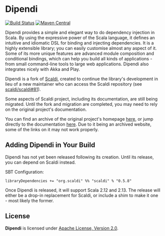 Dipendi
========

[![Build Status](https://travis-ci.org/protenus/dipendi.png?branch=master)](https://travis-ci.org/protenus/dipendi)
[![Maven Central](https://maven-badges.herokuapp.com/maven-central/org.scaldi/scaldi_2.12/badge.svg)](https://maven-badges.herokuapp.com/maven-central/org.scaldi/scaldi_2.12)

Dipendi provides a simple and elegant way to do dependency injection in Scala.
By using the expressive power of the Scala language, it defines an intuitive and
idiomatic DSL for binding and injecting dependencies. It is a highly extensible
library; you can easily customise almost any aspect of it. Some of its more unique
features are advanced module composition and conditional bindings, which can
help you build all kinds of applications - from small command-line tools to
large web applications. Dipendi also integrates nicely with Akka and Play.

Dipendi is a fork of [Scaldi](https://github.com/scaldi/scaldi), created to continue
the library's development in lieu of a new maintainer who can access the Scaldi
repository (see [scaldi/scaldi#81](https://github.com/scaldi/scaldi/issues/81)).

Some aspects of Scaldi project, including its documentation, are still being migrated.
Until the fork and migration are completed, you may need to rely on the original
project's documentation.

You can find an archive of the original project's homepage
[here](https://web.archive.org/web/20190616212058/http://scaldi.org/), or jump directly
to the documentation
[here](https://web.archive.org/web/20190618005634/http://scaldi.org/learn). Due to it
being an archived website, some of the links on it may not work properly.

## Adding Dipendi in Your Build

Dipendi has not yet been released following its creation. Until its release, you can
depend on Scaldi instead.

SBT Configuration:

```sbtshell
libraryDependencies += "org.scaldi" %% "scaldi" % "0.5.8"
```

Once Dipendi is released, it will support Scala 2.12 and 2.13. The release will
either be a drop-in replacement for Scaldi, or include a shim to make it one - most
likely the former.

## License

**Dipendi** is licensed under [Apache License, Version 2.0](http://www.apache.org/licenses/LICENSE-2.0).

